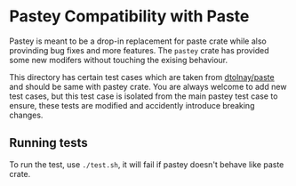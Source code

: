 # Pastey Compatibility with Paste

Pastey is meant to be a drop-in replacement for paste crate while also provinding bug fixes and more
features. The `pastey` crate has provided some new modifers without touching the exising behaviour.

This directory has certain test cases which are taken from [dtolnay/paste] and should be same with
pastey crate. You are always welcome to add new test cases, but this test case is isolated from
the main pastey test case to ensure, these tests are modified and accidently introduce breaking changes.

## Running tests

To run the test, use `./test.sh`, it will fail if pastey doesn't behave like paste crate.

[dtolnay/paste]: https://github.com/dtolnay/paste
